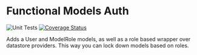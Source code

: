 # Functional Models Auth

![Unit Tests](https://github.com/monolithst/functional-models-auth/actions/workflows/ut.yml/badge.svg?branch=master)
[![Coverage Status](https://coveralls.io/repos/github/monolithst/functional-models-auth/badge.svg?branch=master)](https://coveralls.io/github/monolithst/functional-models-auth?branch=master)

Adds a User and ModelRole models, as well as a role based wrapper over datastore providers. This way you can lock down models based on roles.

